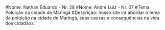 #Nome: Nathan Eduardo - Nr. 28
#Nome: André Luiz - Nr. 07
#Tema: Poluição na cidade de Maringá
#Descrição: nosso site irá abordar o tema da poluição na cidade de Maringá, suas causas e consequências 
na vida dos cidadãos.

